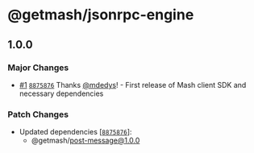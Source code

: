 # @getmash/jsonrpc-engine

## 1.0.0

### Major Changes

- [#1](https://github.com/getmash/mash-js/pull/1) [`8875876`](https://github.com/getmash/mash-js/commit/887587600359884ec1e57a5670a7b3ee83e81f81) Thanks [@mdedys](https://github.com/mdedys)! - First release of Mash client SDK and necessary dependencies

### Patch Changes

- Updated dependencies [[`8875876`](https://github.com/getmash/mash-js/commit/887587600359884ec1e57a5670a7b3ee83e81f81)]:
  - @getmash/post-message@1.0.0
